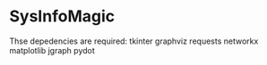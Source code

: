 # SysInfoMagic #
Thse depedencies are required:
tkinter graphviz requests networkx matplotlib jgraph pydot
